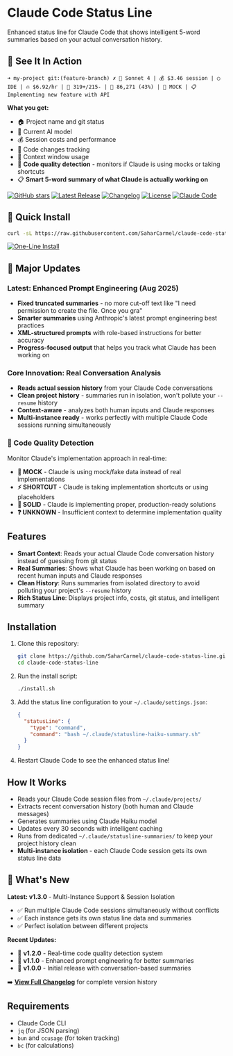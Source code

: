 # Claude Code Status Line

Enhanced status line for Claude Code that shows intelligent 5-word summaries based on your actual conversation history.

## 🎯 See It In Action

```
➜ my-project git:(feature-branch) ✗ 🤖 Sonnet 4 | 💰 $3.46 session | ◯ IDE | 🔥 $6.92/hr | 📝 319+/215- | 🧠 86,271 (43%) | 🚨 MOCK | 📋 Implementing new feature with API
```

**What you get:**
- 🏠 Project name and git status
- 🤖 Current AI model  
- 💰 Session costs and performance
- 📝 Code changes tracking
- 🧠 Context window usage
- 🚨 **Code quality detection** - monitors if Claude is using mocks or taking shortcuts
- 📋 **Smart 5-word summary of what Claude is actually working on**

[![GitHub stars](https://img.shields.io/github/stars/SaharCarmel/claude-code-status-line?style=flat-square)](https://github.com/SaharCarmel/claude-code-status-line/stargazers)
[![Latest Release](https://img.shields.io/badge/version-v1.3.0-blue?style=flat-square)](https://github.com/SaharCarmel/claude-code-status-line/releases)
[![Changelog](https://img.shields.io/badge/changelog-Keep%20a%20Changelog-orange?style=flat-square)](CHANGELOG.md)
[![License](https://img.shields.io/badge/license-MIT-blue?style=flat-square)](LICENSE)
[![Claude Code](https://img.shields.io/badge/Claude%20Code-Compatible-purple?style=flat-square&logo=anthropic)](https://claude.ai/code)

## 🚀 Quick Install

```bash
curl -sL https://raw.githubusercontent.com/SaharCarmel/claude-code-status-line/main/install.sh | bash
```

[![One-Line Install](https://img.shields.io/badge/Install-One%20Line-brightgreen?style=for-the-badge&logo=terminal&logoColor=white)](https://raw.githubusercontent.com/SaharCarmel/claude-code-status-line/main/install.sh)

## 🚀 Major Updates

### Latest: Enhanced Prompt Engineering (Aug 2025)
- **Fixed truncated summaries** - no more cut-off text like "I need permission to create the file. Once you gra"
- **Smarter summaries** using Anthropic's latest prompt engineering best practices
- **XML-structured prompts** with role-based instructions for better accuracy
- **Progress-focused output** that helps you track what Claude has been working on

### Core Innovation: Real Conversation Analysis  
- **Reads actual session history** from your Claude Code conversations
- **Clean project history** - summaries run in isolation, won't pollute your `--resume` history
- **Context-aware** - analyzes both human inputs and Claude responses
- **Multi-instance ready** - works perfectly with multiple Claude Code sessions running simultaneously

### 🚨 Code Quality Detection
Monitor Claude's implementation approach in real-time:
- **🚨 MOCK** - Claude is using mock/fake data instead of real implementations
- **⚡ SHORTCUT** - Claude is taking implementation shortcuts or using placeholders  
- **🎯 SOLID** - Claude is implementing proper, production-ready solutions
- **❓ UNKNOWN** - Insufficient context to determine implementation quality

## Features

- **Smart Context**: Reads your actual Claude Code conversation history instead of guessing from git status
- **Real Summaries**: Shows what Claude has been working on based on recent human inputs and Claude responses
- **Clean History**: Runs summaries from isolated directory to avoid polluting your project's `--resume` history
- **Rich Status Line**: Displays project info, costs, git status, and intelligent summary

## Installation

1. Clone this repository:
   ```bash
   git clone https://github.com/SaharCarmel/claude-code-status-line.git
   cd claude-code-status-line
   ```

2. Run the install script:
   ```bash
   ./install.sh
   ```

3. Add the status line configuration to your `~/.claude/settings.json`:
   ```json
   {
     "statusLine": {
       "type": "command",
       "command": "bash ~/.claude/statusline-haiku-summary.sh"
     }
   }
   ```

4. Restart Claude Code to see the enhanced status line!


## How It Works

- Reads your Claude Code session files from `~/.claude/projects/`
- Extracts recent conversation history (both human and Claude messages)
- Generates summaries using Claude Haiku model
- Updates every 30 seconds with intelligent caching
- Runs from dedicated `~/.claude/statusline-summaries/` to keep your project history clean
- **Multi-instance isolation** - each Claude Code session gets its own status line data

## 📝 What's New

**Latest: v1.3.0** - Multi-Instance Support & Session Isolation
- ✅ Run multiple Claude Code sessions simultaneously without conflicts
- ✅ Each instance gets its own status line data and summaries
- ✅ Perfect isolation between different projects

**Recent Updates:**
- 🚨 **v1.2.0** - Real-time code quality detection system
- 🎯 **v1.1.0** - Enhanced prompt engineering for better summaries  
- 🚀 **v1.0.0** - Initial release with conversation-based summaries

➡️ **[View Full Changelog](CHANGELOG.md)** for complete version history

## Requirements

- Claude Code CLI
- `jq` (for JSON parsing)
- `bun` and `ccusage` (for token tracking)
- `bc` (for calculations)
